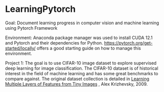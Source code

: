 # LearningPytorch
Goal: Document learning progress in computer vision and machine learning using Pytorch Framework

Environment: Anaconda package manager was used to install CUDA 12.1 and Pytorch and their dependencies for Python. https://pytorch.org/get-started/locally/ offers a good starting guide on how to manage this environment.

Project 1:
The goal is to use CIFAR-10 image dataset to explore supervised deep learning for image classification. The CIFAR-10 dataset is of historical interest in the field of machine learning and has some great benchmarks to compare against. The original dataset collection is detailed in [Learning Multiple Layers of Features from Tiny Images](https://www.cs.toronto.edu/~kriz/learning-features-2009-TR.pdf) , Alex Krizhevsky, 2009.




